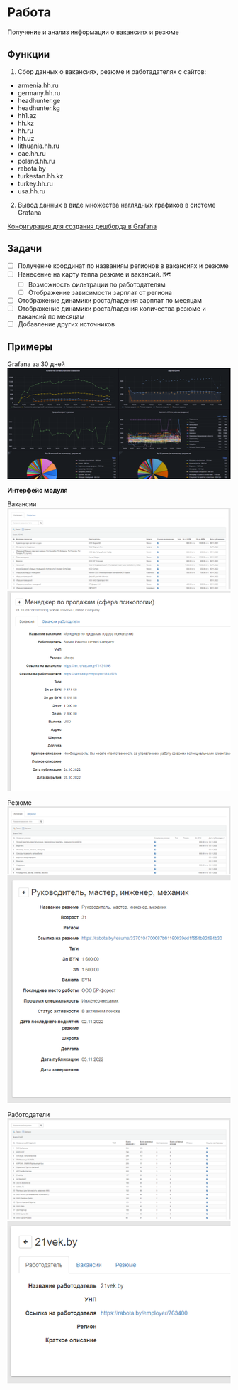 # Работа

Получение и анализ информации о вакансиях и резюме

## Функции

1. Сбор данных о вакансиях, резюме и работадателях с сайтов:
- armenia.hh.ru
- germany.hh.ru
- headhunter.ge
- headhunter.kg
- hh1.az
- hh.kz
- hh.ru
- hh.uz
- lithuania.hh.ru
- oae.hh.ru
- poland.hh.ru
- rabota.by
- turkestan.hh.kz
- turkey.hh.ru
- usa.hh.ru
2. Вывод данных в виде множества наглядных графиков в системе Grafana

[Конфигурация для создания дешборда в Grafana](docs/img/grafana-dashboard.png)

## Задачи
 - [ ] Получение координат по названиям регионов в вакансиях и резюме
 - [ ] Нанесение на карту тепла резюме и вакансий. :world_map:
   - [ ] Возможность фильтрации по работодателям
   - [ ] Отображение зависимости зарплат от региона
- [ ] Отображение динамики роста/падения зарплат по месяцам
- [ ] Отображение динамики роста/падения количества резюме и вакансий по месяцам
- [ ] Добавление других источников
 
## Примеры

Grafana за 30 дней
![img1](docs/img/grafana-dashboard.png)


**Интерфейс модуля**

Вакансии
![img1](docs/img/img2.png)
![img1](docs/img/img4.png)

Резюме
![img1](docs/img/img1.png)
![img1](docs/img/img5.png)

Работодатели
![img1](docs/img/img3.png)
![img1](docs/img/img6.png)
